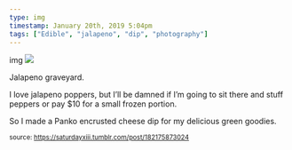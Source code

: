 ```yaml
---
type: img
timestamp: January 20th, 2019 5:04pm
tags: ["Edible", "jalapeno", "dip", "photography"]
---
```

img
<img src="https://saturdayxiii.github.io/media/182175873024.jpg"/>

Jalapeno graveyard.



I love jalapeno poppers, but I’ll be damned if I’m going to sit there and stuff peppers or pay $10 for a small frozen portion.



So I made a Panko encrusted cheese dip for my delicious green goodies.
 
      
      
      
      
      
  
<small>source: https://saturdayxiii.tumblr.com/post/182175873024</small>
